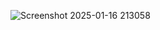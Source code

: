 ![Screenshot 2025-01-16 213058](https://github.com/user-attachments/assets/c3b69b59-1459-4549-a6d6-1231d4a18ac4)
